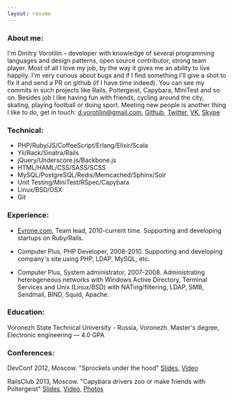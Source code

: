 ```yaml
---
layout: resume
---
```


### About me:
I'm Dmitry Vorotilin – developer with knowledge of several programming
languages and design patterns, open source contributor, strong team player.
Most of all I love my job, by the way it gives me an ability to live happily.
I'm very curious about bugs and if I find something I'll give a shot to fix it
and send a PR on github (if I have time indeed). You can see my commits in such
projects like Rails, Poltergeist, Capybara, MiniTest and so on. Besides job I
like having fun with friends, cycling around the city, skating, playing football
or doing sport. Meeting new people is another thing I like to do, get in touch:
<d.vorotilin@gmail.com>, [Github](http://github.com/route), [Twitter](https://twitter.com/rO_Oute), [VK](http://vk.com/vorotilin), [Skype](skype:sp3ctr785?call)

### Technical:
* PHP/Ruby/JS/CoffeeScript/Erlang/Elixir/Scala
* Yii/Rack/Sinatra/Rails
* jQuery/Underscore.js/Backbone.js
* HTML/HAML/CSS/SASS/SCSS
* MySQL/PostgreSQL/Redis/Memcached/Sphinx/Solr
* Unit Testing/MiniTest/RSpec/Capybara
* Linux/BSD/OSX
* Git

### Experience:
* [Evrone.com](http://evrone.com), Team lead, 2010-current time.
Supporting and developing startups on Ruby/Rails.

* Computer Plus, PHP Developer, 2008-2010.
Supporting and developing company's site using PHP, LDAP, MySQL, etc.

* Computer Plus, System administrator, 2007-2008.
Administrating heterogeneous networks with Windows Active Directory,
Terminal Services and Unix (Linux/BSD) with NATing/filtering, LDAP, SMB,
Sendmail, BIND, Squid, Apache.

### Education:
Voronezh State Technical University - Russia, Voronezh.
Master's degree, Electronic engineering — 4.0 GPA

### Conferences:
DevConf 2012, Moscow. "Sprockets under the hood"
[Slides](https://docs.google.com/presentation/d/1Paqm3uDVYFNGvfg5GXcwHD4hMQr8az0Jdr4-EUIVFn4/edit),
[Video](http://www.youtube.com/watch?v=2t4SfcL8KMc)

RailsClub 2013, Moscow. "Capybara drivers zoo or make friends with Poltergeist"
[Slides](https://github.com/route/railsclub_2013),
[Video](http://digitaloctober.ru/en/events/railsclub_moscow_obi_fernandes_erni_miller_dzheremi_evans_i_linda_liukas_v_do),
[Photos](http://digitaloctober.ru/en/events/railsclub_moscow_obi_fernandes_erni_miller_dzheremi_evans_i_linda_liukas_v_do/photos)

